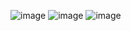 ![image](https://github.com/user-attachments/assets/d0e27ed4-9186-41ac-957e-b759385f3716)
![image](https://github.com/user-attachments/assets/133dcb7e-04e4-41fb-b785-8f1441dea8ef)
![image](https://github.com/user-attachments/assets/1497c9f4-f10d-4cc7-a649-8cb2fba4d9d9)
